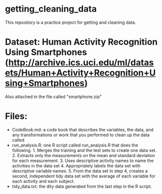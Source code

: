 # getting_cleaning_data

This repository is a practice project for getting and cleaning data. 

# Dataset: Human Activity Recognition Using Smartphones (http://archive.ics.uci.edu/ml/datasets/Human+Activity+Recognition+Using+Smartphones)
Also attached in the file called "smartphone.zip"

# Files: 
- CodeBook.md: a code book that describes the variables, the data, and any transformations or work that you performed to clean up the data called 
- run_analysis.R: one R script called run_analysis.R that does the following.
                  1. Merges the training and the test sets to create one data set.
                  2. Extracts only the measurements on the mean and standard deviation for each measurement.
                  3. Uses descriptive activity names to name the activities in the data set
                  4. Appropriately labels the data set with descriptive variable names.
                  5. From the data set in step 4, creates a second, independent tidy data set with the average of each variable for each activity and each subject.
- tidy_data.txt: the dity data generated from the last step in the R script.
